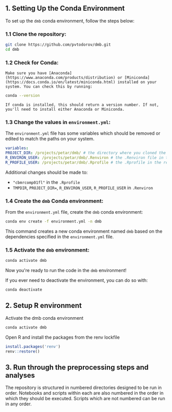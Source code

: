 ## 1. Setting Up the Conda Environment

To set up the `dmb` conda environment, follow the steps below:

### 1.1 Clone the repository:

```bash
git clone https://github.com/pvtodorov/dmb.git
cd dmb
```

### 1.2 Check for Conda:
    Make sure you have [Anaconda](https://www.anaconda.com/products/distribution) or [Miniconda](https://docs.conda.io/en/latest/miniconda.html) installed on your system. You can check this by running:

```bash
conda --version
```

    If conda is installed, this should return a version number. If not, you'll need to install either Anaconda or Miniconda.

### 1.3 Change the values in `environment.yml`:

The `environment.yml` file has some variables which should be removed or edited to match the paths on your system.
```yaml
variables:
PROJECT_DIR: /projects/petar/dmb/ # the directory where you cloned the repo
R_ENVIRON_USER: /projects/petar/dmb/.Renviron # the .Renviron file in the repo directory
R_PROFILE_USER: /projects/petar/dmb/.Rprofile # the .Rprofile in the repo directory
```

Additional changes should be made to:
- `"cbmrcomp01fl"` in the `.Rprofile`
- `TMPDIR`, `PROJECT_DIR=`, `R_ENVIRON_USER`, `R_PROFILE_USER` in `.Renviron`


### 1.4 Create the `dmb` Conda environment:

From the `environment.yml` file, create the `dmb` conda environment:

```bash
conda env create -f environment.yml -n dmb
```

This command creates a new conda environment named `dmb` based on the dependencies specified in the `environment.yml` file.

### 1.5 Activate the `dmb` environment:

```bash
conda activate dmb
```

Now you're ready to run the code in the `dmb` environment!

If you ever need to deactivate the environment, you can do so with:

```bash
conda deactivate
```



## 2. Setup R environment

Activate the dmb conda environment 
```bash
conda activate dmb
```

Open R and install the packages from the renv lockfile
```r
install.packages('renv')
renv::restore()
```

## 3. Run through the preprocessing steps and analyses

The repository is structured in numbered directories designed to be run in order. Notebooks and scripts within each are also numbered in the order in which they should be executed. Scripts which are not numbered can be run in any order.